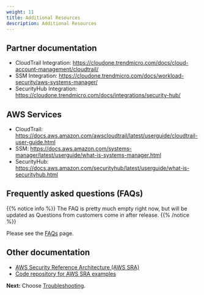 ```yaml
---
weight: 11
title: Additional Resources
description: Additional Resources
---
```


## Partner documentation

* CloudTrail Integration: <https://cloudone.trendmicro.com/docs/cloud-account-management/cloudtrail/>
* SSM Integration: <https://cloudone.trendmicro.com/docs/workload-security/aws-systems-manager/>
* SecurityHub Integration: <https://cloudone.trendmicro.com/docs/integrations/security-hub/>

## AWS Services

* CloudTrail: <https://docs.aws.amazon.com/awscloudtrail/latest/userguide/cloudtrail-user-guide.html>
* SSM: <https://docs.aws.amazon.com/systems-manager/latest/userguide/what-is-systems-manager.html>
* SecurityHub: <https://docs.aws.amazon.com/securityhub/latest/userguide/what-is-securityhub.html>

## Frequently asked questions (FAQs)

{{% notice info %}}
The FAQ is pretty much empty right now, but will be updated as Questions from customers come in after release.
{{% /notice %}}

Please see the [FAQs](/faqs/index.html) page.

## Other documentation

* [AWS Security Reference Architecture (AWS SRA)](https://docs.aws.amazon.com/prescriptive-guidance/latest/security-reference-architecture/welcome.html)
* [Code repository for AWS SRA examples](https://docs.aws.amazon.com/prescriptive-guidance/latest/security-reference-architecture/code-repo.html)

**Next:** Choose [Troubleshooting](/troubleshooting/index.html).
